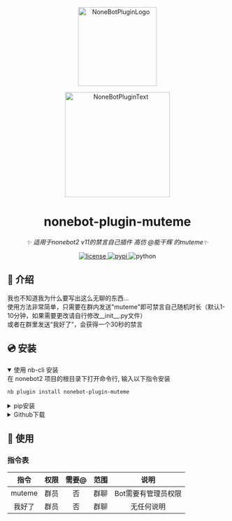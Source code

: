 <div align="center">
  <a href="https://v2.nonebot.dev/store"><img src="https://github.com/A-kirami/nonebot-plugin-template/blob/resources/nbp_logo.png" width="180" height="180" alt="NoneBotPluginLogo"></a>
  <br>
  <p><img src="https://github.com/A-kirami/nonebot-plugin-template/blob/resources/NoneBotPlugin.svg" width="240" alt="NoneBotPluginText"></p>
</div>

<div align="center">

# nonebot-plugin-muteme

_✨ 适用于nonebot2 v11的禁言自己插件 高仿 @能干辉 的muteme✨_


<a href="./LICENSE">
    <img src="https://img.shields.io/github/license/XTxiaoting14332/nonebot-plugin-muteme.svg" alt="license">
</a>
<a href="https://pypi.python.org/pypi/nonebot-plugin-muteme">
    <img src="https://img.shields.io/pypi/v/nonebot-plugin-muteme.svg" alt="pypi">
</a>
<img src="https://img.shields.io/badge/python-3.8+-blue.svg" alt="python">

</div>



## 📖 介绍

我也不知道我为什么要写出这么无聊的东西...<br>
使用方法非常简单，只需要在群内发送"muteme"即可禁言自己随机时长（默认1-10分钟，如果需要更改请自行修改__init__.py文件）<br>
或者在群里发送“我好了”，会获得一个30秒的禁言


## 💿 安装

<details open>
<summary>使用 nb-cli 安装</summary>
在 nonebot2 项目的根目录下打开命令行, 输入以下指令安装

    nb plugin install nonebot-plugin-muteme

</details>

<details>
<summary>pip安装</summary>

    pip install nonebot-plugin-muteme

打开 nonebot2 项目根目录下的 `pyproject.toml` 文件, 在 `[tool.nonebot]` 部分追加写入

    plugins = ["nonebot_plugin_muteme"]
</details>
<details>
<summary>Github下载</summary>
手动克隆本仓库或直接下载压缩包，将里面的nonebot_plugin_muteme文件夹复制到src/plugins中
</details>


</details>

## 🎉 使用
### 指令表
| 指令 | 权限 | 需要@ | 范围 | 说明 |
|:-----:|:----:|:----:|:----:|:----:|
| muteme | 群员 | 否 | 群聊 | Bot需要有管理员权限|
| 我好了 | 群员 | 否 | 群聊 | 无任何说明|
